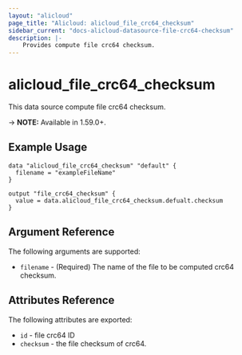 ```yaml
---
layout: "alicloud"
page_title: "Alicloud: alicloud_file_crc64_checksum"
sidebar_current: "docs-alicloud-datasource-file-crc64-checksum"
description: |-
    Provides compute file crc64 checksum.
---
```


# alicloud\_file_crc64_checksum

This data source compute file crc64 checksum.

-> **NOTE:** Available in 1.59.0+.

## Example Usage

```
data "alicloud_file_crc64_checksum" "default" {
  filename = "exampleFileName"
}

output "file_crc64_checksum" {
  value = data.alicloud_file_crc64_checksum.defualt.checksum
}
```
## Argument Reference

The following arguments are supported:

* `filename` - (Required) The name of the file to be computed crc64 checksum.

## Attributes Reference

The following attributes are exported:

* `id` - file crc64 ID
* `checksum` - the file checksum of crc64.
